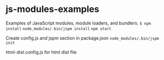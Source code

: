 # js-modules-examples
Examples of JavaScript modules, module loaders, and bundlers.
```$ npm install```
```node_modules/.bin/jspm install```
```npm start```

Create config.js and jspm section in package.json
```node_modules/.bin/jspm init```

html-dist.config.js
for html dist file

